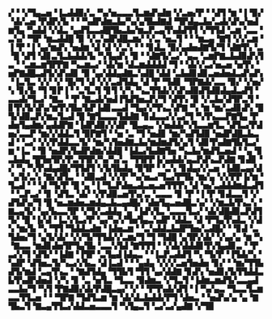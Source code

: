 ▞▝▝▞▜▄▃▅▝▐▃▟▟▉▞▃▝▚▞▅▃▃▃▜▃▆▟▚▟▆▝▞▃▅▞▛▝▝▟▜▝▆▝▐▝▉▞▝▟▞▃▅▝▛▟▛▞▙▝▝▝▚▟▛▟▆▃▙▞▚▞▄▜▙▟▇▟▝▜▛▟▄▃▙▞▃▟▞▟▚▞▅▟▆▜▄▝▚▟▟▝▞▟▃▝▄▟▜▃▃▟█▜▙▃▙▞▆▃▛▃▄▜▚▟▟▜▜▝▞▜▜▟▝▃▆▝▃▃▝▃▚▞▝▜▛▝▆▃▟▟█▝▉▝▞▃▚▟▛▟█▃▆▞▝▞▃▝▅▃▜▝▝▝▆▃▄▝▇▜▝▞▞▃▆▝▐▝▛▝▐▝▄▞▆▟▚▝▅▟▆▝▟▝▟▝▞▃▚▝▝▝▊▟▃▝▉▞▄▟▅▟▇▜▞▜▝▟▇▜▚▝▃▝█▝▟▜▝▟▊▃▜▃▙▟▟▞▙▝▚▜▄▟▚▝▉▝▝▟▇▜▞▃▞▝▄▃▝▃▆▛▇▃▙▟▉▟▚▜▃▝▝▃▆▃▆▜▛▛▇▝▚▃▆▃▞▝▟▞▆▝▟▃▆▟▟▟▟▝▜▝▝▟▞▞▃▞▅▃▅▝▅▜▚▝▅▛▇▟█▃▟▜▞▟▚▟▊▝▉▝▄▞▟▟▄▟▇▃▚▟█▝▟▟▝▃▙▟▊▟▊▃▅▟▅▟▃▟▚▟▚▝▐▃▜▃▝▞▞▝▞▝█▞▜▝▟▝▞▞▃▟▜▟▄▝▟▝▛▝▜▟▊▝▜▛▇▟▞▃▃▝▉▞▝▞▅▞▚▝▊▞▙▝▜▝▊▛▐▝▝▃▜▃▜▝▊▜▝▞▚▝▚▃▜▜▟▞▞▟▚▟▉▟▜▟▉▟▄▟▃▟▜▝▃▃▟▞▜▃▞▝▇▃▝▝▛▝▇▃▟▞▅▟▐▜▟▜▅▃▛▞▜▝▟▜▚▝▉▝▞▃▙▞▟▜▛▃▜▝▊▜▚▜▞▟▚▞▆▜▚▜▙▞▙▛▐▟▊▃▃▟▝▜▄▞▞▜▚▃▚▛▇▝▚▝▆▝▆▞▃▟▊▟▚▝█▜▞▟▉▃▛▞▆▃▜▃▟▝█▝▇▜▃▃▃▜▟▟▇▝▊▟▃▃▞▞▃▞▜▝▚▜▚▃▃▛▇▜▄▝▛▟▅▜▄▟▆▞▄▟▟▛▇▝▐▟▛▟▉▞▞▟▛▝█▃▄▃▝▞▅▟▟▞▚▜▃▃▆▜▃▝▟▜▃▞▛▟▅▞▃▃▛▝▆▞▞▟▟▃▜▝▉▛▇▜▝▝▅▝▃▝▜▝▅▟▊▝▆▞▚▟▜▟▉▝▅▟▛▟█▃▙▃▟▝▝▃▞▝▞▞▛▟▟▃▃▜▞▝▆▞▚▜▅▟▇▃▙▞▆▟▆▟▜▞▄▜▝▟▊▜▚▟▇▜▙▜▃▞▆▝▐▃▝▝▉▝▅▟▛▞▙▟▛▟▆▞▟▟█▝▐▟▃▞▙▟▇▜▅▝▚▃▙▞▆▟▜▃▅▟▝▝▄▝▊▃▙▟▄▝█▜▅▜▛▞▛▃▜▜▛▞▚▞▚▞▃▝▜▜▛▛▐▞▄▟▟▞▄▃▛▟▚▃▛▟▇▝▊▟▊▝▞▝▚▝▚▜▚▟▄▟█▞▜▜▟▜▝▞▙▜▙▟▄▝▉▜▛▝▝▃▚▝▊▟▄▞▞▃▅▝▐▟▉▃▄▞▟▝▄▜▞▃▚▝▇▞▟▜▃▝▝▟▉▃▟▝▞▞▛▝▚▞▅▃▞▜▃▞▛▜▙▝▆▞▄▝▞▞▛▛▐▞▆▝▜▃▟▝▝▝▟▝▜▞▛▝█▝▄▝▐▝▜▃▛▟▅▃▟▃▅▃▅▜▜▜▚▝▟▝▅▞▃▟▟▟▆▟▃▟▜▝▝▃▛▃▞▝▊▝▟▜▃▝▟▞▝▞▛▟▉▃▅▜▚▞▃▝▃▃▃▝▊▝▛▝▐▝▛▝▊▟▃▃▜▝▞▟▜▟▚▞▜▝█▝▅▃▆▟▅▃▆▟▄▃▙▃▄▟█▞▝▟▅▜▄▃▅▟█▃▚▞▝▞▆▃▙▜▚▃▚▝▇▃▄▜▞▝▄▞▙▃▃▜▛▝▞▜▞▃▟▟▄▝▄▝▐▟▚▜▃▝▃▃▃▜▃▞▝▟▞▟█▟▉▃▛▟▜▜▞▝█▝▐▞▟▝▐▃▚▜▃▞▛▝▄▞▚▞▞▜▅▜▄▃▚▟▛▝▟▟▃▝▟▝▛▜▄▜▚▟▃▝▞▟▚▝▆▞▙▝▚▝▜▜▝▜▟▟▃▟▆▝▐▟▅▃▆▝▝▃▚▟▟▃▙▟▛▜▅▞▃▟█▞▝▝▊▟▝▃▜▟▅▞▜▝▄▜▞▟▞▝▞▞▜▞▜▜▟▞▞▃▆▞▜▝▜▝▜▟█▝▄▜▛▞▟▞▝▞▄▞▄▝▆▝▚▝▇▃▃▝▆▟▊▟▅▜▛▜▄▜▙▝▃▃▚▜▟▝▇▜▜▜▝▝▞▟▞▟▟▟▊▜▚▜▄▟▊▃▝▝▛▃▞▞▜▝▟▜▞▝▐▟▇▝▐▜▛▝▃▜▄▟▐▟▄▃▝▝▐▃▛▃▟▟▜▝▚▝▜▞▛▝▐▜▟▞▚▝▚▟▛▝▟▜▅▃▜▞▚▃▞▞▙▃▝▟▐▃▟▝▝▝▄▟▄▝▞▞▞▃▅▜▅▟▅▝▊▞▝▝▆▞▜▜▙▟▜▞▆▟▝▃▄▜▚▃▝▝▇▟▜▟▄▝▜▜▙▜▝▜▜▝▄▞▟▟▇▝▊▟▚▝▅▟▊▞▙▜▜▟▟▃▙▜▚▟▛▟▅▟▝▞▚▝▊▝▃▝▅▜▃▝▜▃▃▝▉▟▆▃▝▞▜▃▜▝▐▟▆▃▆▟▜▞▃▃▄▟▃▃▙▞▜▝▚▜▝▛▇▟▉▞▟▞▛▟█▃▄▞▝▞▝▝▛▜▚▟▞▟▜▝▐▝▚▞▄▃▝▜▃▃▜▃▆▃▃▜▜▃▅▝▝▝▜▛▇▝▜▟▜▃▆▝▆▝▟▞▟▃▙▟▟▞▛▜▝▟▅▃▝▝▅▟▚▞▄▝▄▝▇▜▙▃▜▝▇▃▄▜▜▃▞▟▟▃▅▃▃▃▜▝▚▜▄▃▜▝▃▞▃▞▄▟▇▝▞▜▉
